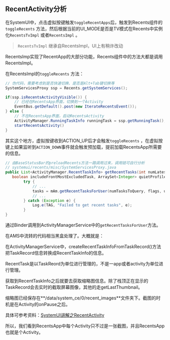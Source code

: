 ## RecentActivity分析

在SystemUI中，点击虚拟按键触发`toggleRecentApps`后，触发到Recents组件的`toggleRecents` 方法，然后根据当前的UI_MODE是否是TV模式在Recents中实例化`RecentsTvImpl` 或者`RecentsImpl` 。

> `RecentsTvImpl` 继承自RecentsImpl，UI上有稍许改动

RecentsImp实现了RecentApp的大部分功能，Recents组件中的方法大都是调用RecentsImpl。

在RecentsImpl的`toggleRecents` 方法：

```java
// 伪代码，需要考虑到是否快速切换、是否是Alt+Tab键切换等
SystemServicesProxy ssp = Recents.getSystemServices();

if(ssp.isRecentsActivityVisible()) {
    // 已经在RecentsApp界面，切换到一个Activity
    EventBus.getDefault().post(new IterateRecentsEvent());
} else {
    // 不在RecentsApp界面，启动RecentsActivity
    ActivityManager.RunningTaskInfo runningTask = ssp.getRunningTask();
    startRecentsActivity()
}
```

其实这个地方，虚拟按键收到ACTION_UP后才会触发`toggleRecents` ，在虚拟按键上如果监听到`ACTION_DOWN`事件就会触发预加载，提前加载RecentsApp所需要的信息。

```java
// 由BaseStatusBar的preloadRecents方法一路调用过来，调用链可自行分析
// systemui/recents/misc/SystemServicesProxy.java
public List<ActivityManager.RecentTaskInfo> getRecentTasks(int numLatestTasks, int userId,
   boolean includeFrontMostExcludedTask, ArraySet<Integer> quietProfileIds) {
        try {
            // ...
            tasks = mAm.getRecentTasksForUser(numTasksToQuery, flags, userId);
            // ...
        } catch (Exception e) {
            Log.e(TAG, "Failed to get recent tasks", e);
        }
}
```

通过Binder调用到ActivityManagerService中的`getRecentTasksForUser`方法。

在AMS中流转的代码相当黑盒处理了。大概就是：

在ActivityManagerService中，createRecentTaskInfoFromTaskRecord()方法把TaskRecord信息转换成RecentTaskInfo的信息。

RecentTask是以TaskReord为单位进行管理的，不是一app或者activity为单位进行管理。

获取到RecentTaskInfo之后就要去获取缩略图信息。除了栈顶正在显示的TaskRecord会去实时的截取屏幕图像，其他的走getLastThumbnail。

缩略图已经保存在**/data/system_ce/0/recent_images**文件夹下。截图的时机是在Activity的onPause之后。

具体可参考资料：[SystemUI讲解之RecentActivity](https://blog.csdn.net/kebelzc24/article/details/53765379)

所以，我们看到RecentsApp中每个Activity只不过是一张截图，并且RecentsApp也就是个Activity。




